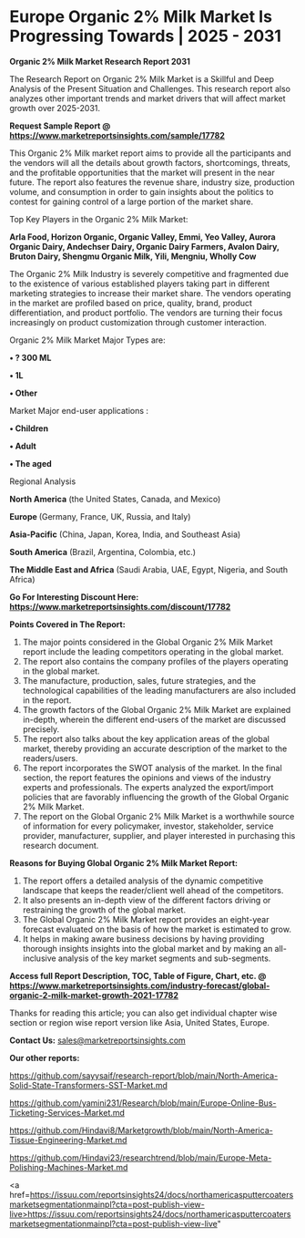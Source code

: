 # Europe Organic 2% Milk Market Is Progressing Towards | 2025 - 2031

<strong>Organic 2% Milk Market Research Report 2031</strong>

The Research Report on Organic 2% Milk Market is a Skillful and Deep Analysis of the Present Situation and Challenges. This research report also analyzes other important trends and market drivers that will affect market growth over 2025-2031.

<strong>Request Sample Report @ <a href=https://www.marketreportsinsights.com/sample/17782>https://www.marketreportsinsights.com/sample/17782</a></strong>

This Organic 2% Milk market report aims to provide all the participants and the vendors will all the details about growth factors, shortcomings, threats, and the profitable opportunities that the market will present in the near future. The report also features the revenue share, industry size, production volume, and consumption in order to gain insights about the politics to contest for gaining control of a large portion of the market share.

Top Key Players in the Organic 2% Milk Market:

<strong>Arla Food, Horizon Organic, Organic Valley, Emmi, Yeo Valley, Aurora Organic Dairy, Andechser Dairy, Organic Dairy Farmers, Avalon Dairy, Bruton Dairy, Shengmu Organic Milk, Yili, Mengniu, Wholly Cow</strong>

The Organic 2% Milk Industry is severely competitive and fragmented due to the existence of various established players taking part in different marketing strategies to increase their market share. The vendors operating in the market are profiled based on price, quality, brand, product differentiation, and product portfolio. The vendors are turning their focus increasingly on product customization through customer interaction.

Organic 2% Milk Market Major Types are:

<strong>• ? 300 ML

• 1L

• Other</strong>

Market Major end-user applications :

<strong>• Children

• Adult

• The aged</strong>

Regional Analysis

</u><strong><b>North America</b></strong> (the United States, Canada, and Mexico)

<strong><b>Europe </b></strong>(Germany, France, UK, Russia, and Italy)

<strong><b>Asia-Pacific</b></strong> (China, Japan, Korea, India, and Southeast Asia)

<strong><b>South America</b></strong> (Brazil, Argentina, Colombia, etc.)

<strong><b>The Middle East and Africa</b></strong> (Saudi Arabia, UAE, Egypt, Nigeria, and South Africa)

<strong>Go For Interesting Discount Here: <a href=https://www.marketreportsinsights.com/discount/17782>https://www.marketreportsinsights.com/discount/17782</a></strong>

<strong>Points Covered in The Report:</strong>
<ol>
  <li>The major points considered in the Global Organic 2% Milk Market report include the leading competitors operating in the global market.</li>
  <li>The report also contains the company profiles of the players operating in the global market.</li>
  <li>The manufacture, production, sales, future strategies, and the technological capabilities of the leading manufacturers are also included in the report.</li>
  <li>The growth factors of the Global Organic 2% Milk Market are explained in-depth, wherein the different end-users of the market are discussed precisely.</li>
  <li>The report also talks about the key application areas of the global market, thereby providing an accurate description of the market to the readers/users.</li>
  <li>The report incorporates the SWOT analysis of the market. In the final section, the report features the opinions and views of the industry experts and professionals. The experts analyzed the export/import policies that are favorably influencing the growth of the Global Organic 2% Milk Market.</li>
  <li>The report on the Global Organic 2% Milk Market is a worthwhile source of information for every policymaker, investor, stakeholder, service provider, manufacturer, supplier, and player interested in purchasing this research document.</li>
</ol>
<strong>Reasons for Buying Global Organic 2% Milk Market Report:</strong>

<ol>
  <li>The report offers a detailed analysis of the dynamic competitive landscape that keeps the reader/client well ahead of the competitors.</li>
  <li>It also presents an in-depth view of the different factors driving or restraining the growth of the global market.</li>
  <li>The Global Organic 2% Milk Market report provides an eight-year forecast evaluated on the basis of how the market is estimated to grow.</li>
  <li>It helps in making aware business decisions by having providing thorough insights insights into the global market and by making an all-inclusive analysis of the key market segments and sub-segments.</li>
</ol>
<strong>Access full Report Description, TOC, Table of Figure, Chart, etc. @ <a href=https://www.marketreportsinsights.com/industry-forecast/global-organic-2-milk-market-growth-2021-17782>https://www.marketreportsinsights.com/industry-forecast/global-organic-2-milk-market-growth-2021-17782</a></strong>


Thanks for reading this article; you can also get individual chapter wise section or region wise report version like Asia, United States, Europe.

<strong>Contact Us:</strong>
sales@marketreportsinsights.com

<strong>Our other reports:</strong>

<a href=https://github.com/sayysaif/research-report/blob/main/North-America-Solid-State-Transformers-SST-Market.md>https://github.com/sayysaif/research-report/blob/main/North-America-Solid-State-Transformers-SST-Market.md</a>

<a href=https://github.com/yamini231/Research/blob/main/Europe-Online-Bus-Ticketing-Services-Market.md>https://github.com/yamini231/Research/blob/main/Europe-Online-Bus-Ticketing-Services-Market.md</a>

<a href=https://github.com/Hindavi8/Marketgrowth/blob/main/North-America-Tissue-Engineering-Market.md>https://github.com/Hindavi8/Marketgrowth/blob/main/North-America-Tissue-Engineering-Market.md</a>

<a href=https://github.com/Hindavi23/researchtrend/blob/main/Europe-Meta-Polishing-Machines-Market.md>https://github.com/Hindavi23/researchtrend/blob/main/Europe-Meta-Polishing-Machines-Market.md</a>

<a href=https://issuu.com/reportsinsights24/docs/northamericasputtercoatersmarketsegmentationmainpl?cta=post-publish-view-live>https://issuu.com/reportsinsights24/docs/northamericasputtercoatersmarketsegmentationmainpl?cta=post-publish-view-live</a>"

